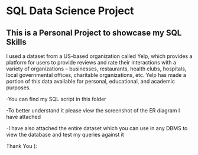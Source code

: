 # SQL Data Science Project
## This is a Personal Project to showcase my SQL Skills 

I used a dataset from a US-based organization called Yelp, which provides a platform for users to provide reviews and rate their interactions with a variety of organizations – businesses, restaurants, health clubs, hospitals, local governmental offices, charitable organizations, etc. Yelp has made a portion of this data available for personal, educational, and academic purposes.

-You can find my SQL script in this folder

-To better understand it please view the screenshot of the ER diagram I have attached

-I have also attached the entire dataset which you can use in any DBMS to view the database and test my queries against it

Thank You (:
